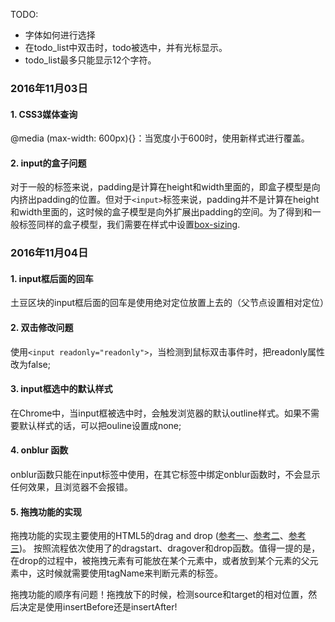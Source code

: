 TODO: 

- 字体如何进行选择
- 在todo_list中双击时，todo被选中，并有光标显示。
- todo_list最多只能显示12个字符。


### 2016年11月03日

#### 1. CSS3媒体查询

@media (max-width: 600px){}：当宽度小于600时，使用新样式进行覆盖。


#### 2. input的盒子问题

对于一般的标签来说，padding是计算在height和width里面的，即盒子模型是向内挤出padding的位置。但对于`<input>`标签来说，padding并不是计算在height和width里面的，这时候的盒子模型是向外扩展出padding的空间。为了得到和一般标签同样的盒子模型，我们需要在样式中设置[box-sizing](http://stackoverflow.com/questions/6586302/add-padding-to-html-text-input-field).



### 2016年11月04日

#### 1. input框后面的回车

土豆区块的input框后面的回车是使用绝对定位放置上去的（父节点设置相对定位）
	

#### 2. 双击修改问题

使用`<input readonly="readonly">`，当检测到鼠标双击事件时，把readonly属性改为false;

#### 3. input框选中的默认样式

在Chrome中，当input框被选中时，会触发浏览器的默认outline样式。如果不需要默认样式的话，可以把ouline设置成none;

#### 4. onblur 函数

onblur函数只能在input标签中使用，在其它标签中绑定onblur函数时，不会显示任何效果，且浏览器不会报错。

#### 5. 拖拽功能的实现

拖拽功能的实现主要使用的HTML5的drag and drop ([参考一](https://www.html5rocks.com/zh/tutorials/dnd/basics/)、[参考二](http://www.w3cfuns.com/notes/14960/94d52ecd0037ff37e4471e4d27443804:storey-1.html)、[参考三](http://www.cnblogs.com/ijjyo/p/4300717.html))。 按照流程依次使用了的dragstart、dragover和drop函数。值得一提的是，在drop的过程中，被拖拽元素有可能放在某个元素中，或者放到某个元素的父元素中，这时候就需要使用tagName来判断元素的标签。

拖拽功能的顺序有问题！拖拽放下的时候，检测source和target的相对位置，然后决定是使用insertBefore还是insertAfter!

